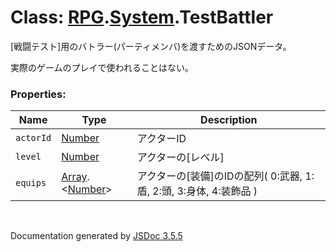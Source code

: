 # Class: [RPG](RPG.md).[System](RPG.System.md).TestBattler
[戦闘テスト]用のバトラー(パーティメンバ)を渡すためのJSONデータ。

実際のゲームのプレイで使われることはない。


### Properties:

| Name | Type | Description |
| --- | --- | --- |
| `actorId` | [Number](Number.md) | アクターID |
| `level` | [Number](Number.md) | アクターの[レベル] |
| `equips` | [Array](Array.md).&lt;[Number](Number.md)&gt; | アクターの[装備]のIDの配列( 0:武器, 1:盾, 2:頭, 3:身体, 4:装飾品 ) |
 <br>

  Documentation generated by [JSDoc 3.5.5](https://github.com/jsdoc3/jsdoc)
